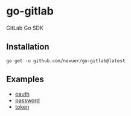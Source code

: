 # go-gitlab
GitLab Go SDK

## Installation
```shell
go get -u github.com/nexuer/go-gitlab@latest
```

## Examples

- [oauth](./examlpes/oauth/main.go)
- [password](./examlpes/password/main.go)
- [token](./examlpes/token/main.go)
